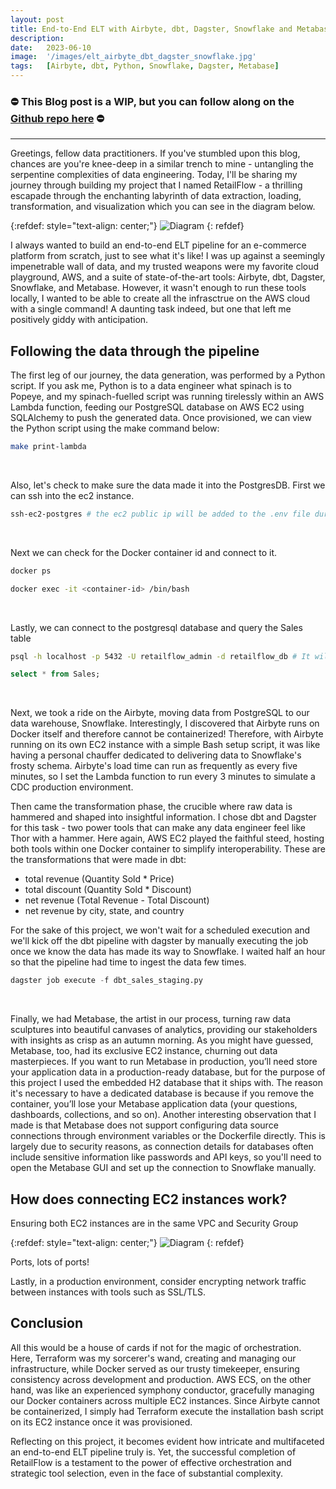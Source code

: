 ```yaml
---
layout: post
title: End-to-End ELT with Airbyte, dbt, Dagster, Snowflake and Metabase
description:
date:   2023-06-10
image:  '/images/elt_airbyte_dbt_dagster_snowflake.jpg'
tags:   [Airbyte, dbt, Python, Snowflake, Dagster, Metabase]
---
```


### ⛔ This Blog post is a WIP, but you can follow along on the [Github repo here](https://github.com/oresttokovenko/RetailFlow) ⛔

---

Greetings, fellow data practitioners. If you've stumbled upon this blog, chances are you're knee-deep in a similar trench to mine - untangling the serpentine complexities of data engineering. Today, I'll be sharing my journey through building my project that I named RetailFlow - a thrilling escapade through the enchanting labyrinth of data extraction, loading, transformation, and visualization which you can see in the diagram below. 

{:refdef: style="text-align: center;"}
![Diagram]({{site.baseurl}}/images/retailflow_diagram_1.jpg)
{: refdef}

I always wanted to build an end-to-end ELT pipeline for an e-commerce platform from scratch, just to see what it's like! I was up against a seemingly impenetrable wall of data, and my trusted weapons were my favorite cloud playground, AWS, and a suite of state-of-the-art tools: Airbyte, dbt, Dagster, Snowflake, and Metabase. However, it wasn't enough to run these tools locally, I wanted to be able to create all the infrasctrue on the AWS cloud with a single command! A daunting task indeed, but one that left me positively giddy with anticipation.

## Following the data through the pipeline

The first leg of our journey, the data generation, was performed by a Python script. If you ask me, Python is to a data engineer what spinach is to Popeye, and my spinach-fuelled script was running tirelessly within an AWS Lambda function, feeding our PostgreSQL database on AWS EC2 using SQLAlchemy to push the generated data. Once provisioned, we can view the Python script using the make command below:

```bash
make print-lambda
```
<br>

Also, let's check to make sure the data made it into the PostgresDB. First we can ssh into the ec2 instance. 

```bash
ssh-ec2-postgres # the ec2 public ip will be added to the .env file during terraform provisioning, so that's what the make command will grab
```
<br>

Next we can check for the Docker container id and connect to it.

```bash
docker ps

docker exec -it <container-id> /bin/bash
```
<br>

Lastly, we can connect to the postgresql database and query the Sales table

```bash
psql -h localhost -p 5432 -U retailflow_admin -d retailflow_db # It will indicate that it requires a password, at which point psql will prompt you for the password which is `retailflow123`

```

```sql
select * from Sales;
```
<br>

Next, we took a ride on the Airbyte, moving data from PostgreSQL to our data warehouse, Snowflake. Interestingly, I discovered that Airbyte runs on Docker itself and therefore cannot be containerized! Therefore, with Airbyte running on its own EC2 instance with a simple Bash setup script, it was like having a personal chauffer dedicated to delivering data to Snowflake's frosty schema. Airbyte's load time can run as frequently as every five minutes, so I set the Lambda function to run every 3 minutes to simulate a CDC production environment. 

Then came the transformation phase, the crucible where raw data is hammered and shaped into insightful information. I chose dbt and Dagster for this task - two power tools that can make any data engineer feel like Thor with a hammer. Here again, AWS EC2 played the faithful steed, hosting both tools within one Docker container to simplify interoperability. These are the transformations that were made in dbt:

* total revenue (Quantity Sold * Price)
* total discount (Quantity Sold * Discount)
* net revenue (Total Revenue - Total Discount)
* net revenue by city, state, and country

For the sake of this project, we won't wait for a scheduled execution and we'll kick off the dbt pipeline with dagster by manually executing the job once we know the data has made its way to Snowflake. I waited half an hour so that the pipeline had time to ingest the data few times.

```python
dagster job execute -f dbt_sales_staging.py
```

<br>


Finally, we had Metabase, the artist in our process, turning raw data sculptures into beautiful canvases of analytics, providing our stakeholders with insights as crisp as an autumn morning. As you might have guessed, Metabase, too, had its exclusive EC2 instance, churning out data masterpieces. If you want to run Metabase in production, you’ll need store your application data in a production-ready database, but for the purpose of this project I used the embedded H2 database that it ships with. The reason it's necessary to have a dedicated database is because if you remove the container, you’ll lose your Metabase application data (your questions, dashboards, collections, and so on). Another interesting observation that I made is that Metabase does not support configuring data source connections through environment variables or the Dockerfile directly. This is largely due to security reasons, as connection details for databases often include sensitive information like passwords and API keys, so you'll need to open the Metabase GUI and set up the connection to Snowflake manually. 

## How does connecting EC2 instances work?

Ensuring both EC2 instances are in the same VPC and Security Group

{:refdef: style="text-align: center;"}
![Diagram]({{site.baseurl}}/images/retailflow_diagram_2.jpg)
{: refdef}

Ports, lots of ports! 

Lastly, in a production environment, consider encrypting network traffic between instances with tools such as SSL/TLS.

## Conclusion

All this would be a house of cards if not for the magic of orchestration. Here, Terraform was my sorcerer's wand, creating and managing our infrastructure, while Docker served as our trusty timekeeper, ensuring consistency across development and production. AWS ECS, on the other hand, was like an experienced symphony conductor, gracefully managing our Docker containers across multiple EC2 instances. Since Airbyte cannot be containerized, I simply had Terraform execute the installation bash script on its EC2 instance once it was provisioned.

Reflecting on this project, it becomes evident how intricate and multifaceted an end-to-end ELT pipeline truly is. Yet, the successful completion of RetailFlow is a testament to the power of effective orchestration and strategic tool selection, even in the face of substantial complexity.